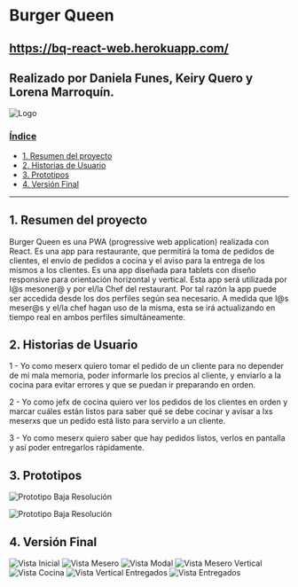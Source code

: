 # Burger Queen

## https://bq-react-web.herokuapp.com/


## Realizado por Daniela Funes, Keiry Quero y Lorena Marroquín.

![Logo](src/Componentes/Imagenes/logo.png)


### [Índice](#índice)
  - [1. Resumen del proyecto](#1-resumen-del-proyecto)
  - [2. Historias de Usuario](#2-historias-de-usuario)
  - [3. Prototipos](#3-prototipos)
  - [4. Versión Final](#4-versión-final)

***

## 1. Resumen del proyecto

Burger Queen es una PWA (progressive web application) realizada con React. Es una app para restaurante, que permitirá la toma de pedidos de clientes, el envío de pedidos a cocina y el aviso para la entrega de los mismos a los clientes.
Es una app diseñada para tablets con diseño responsive para orientación horizontal y vertical.
Esta app será utilizada por l@s mesoner@ y por el/la Chef del restaurant. Por tal razón la app puede ser accedida desde los dos perfiles según sea necesario.
A medida que l@s meser@s y el/la chef hagan uso de la misma, esta se irá actualizando en tiempo real en ambos perfiles simultáneamente.


## 2. Historias de Usuario
 1 - Yo como meserx quiero tomar el pedido de un cliente para no depender de mi mala memoria, poder informarle los precios al cliente, y enviarlo a la cocina para evitar errores y que se puedan ir preparando en orden.

 2 - Yo como jefx de cocina quiero ver los pedidos de los clientes en orden y marcar cuáles están listos para saber qué se debe cocinar y avisar a lxs meserxs que un pedido está listo para servirlo a un cliente.

 3 - Yo como meserx quiero saber que hay pedidos listos, verlos en pantalla y así poder entregarlos rápidamente.


## 3. Prototipos

![Prototipo Baja Resolución](src/Componentes/Imagenes/protBaja1.png) 

![Prototipo Baja Resolución](src/Componentes/Imagenes/protBaja2.png) 


## 4. Versión Final

![Vista Inicial](src/Componentes/Imagenes/vistaInicio.png) ![Vista Mesero](src/Componentes/Imagenes/vistaMeseroPedido.png)
![Vista Modal](src/Componentes/Imagenes/vistaModal.png) ![Vista Mesero Vertical](src/Componentes/Imagenes/vistaVerticalMesero.png)
![Vista Cocina](src/Componentes/Imagenes/vistaCocina.png) ![Vista Vertical Entregados](src/Componentes/Imagenes/vistaVerticalEntregados.png)
![Vista Entregados](src/Componentes/Imagenes/vistaPedidoEntregar.png)










